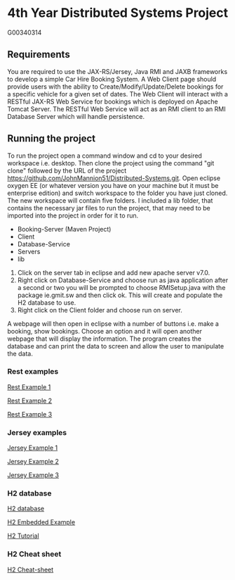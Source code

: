 # 4th Year Distributed Systems Project
G00340314 
## Requirements
You are required to use the JAX-RS/Jersey, Java RMI and JAXB frameworks to develop a simple Car Hire Booking System. A Web Client page should provide users with the ability to Create/Modify/Update/Delete bookings for a specific vehicle for a given set of dates. The Web Client will interact with a RESTful JAX-RS Web Service for bookings which is deployed on Apache Tomcat Server. The RESTful Web Service will act as an RMI client to an RMI Database Server which will handle persistence.

## Running the project
To run the project open a command window and cd to your desired workspace i.e. desktop. Then clone the project using the command "git clone" followed by the URL of the project https://github.com/JohnMannion51/Distributed-Systems.git. Open eclipse oxygen EE (or whatever version you have on your machine but it must be enterprise edition) and switch workspace to the folder you have just cloned. The new workspace will contain five folders. I included a lib folder, that contains the necessary jar files to run the project, that may need to be imported into the project in order for it to run.

* Booking-Server (Maven Project)
* Client
* Database-Service
* Servers
* lib

1. Click on the server tab in eclipse and add new apache server v7.0.
2. Right click on Database-Service and choose run as java application after a second or two you will be prompted to choose RMISetup.java with the package ie.gmit.sw and then click ok. This will create and populate the H2 database to use.
3. Right click on the Client folder and choose run on server.

A webpage will then open in eclipse with a number of buttons i.e. make a booking, show bookings. Choose an option and it will open another webpage that will display the information. The program creates the database and can print the data to screen and allow the user to manipulate the data.
### Rest examples
[Rest Example 1](https://www.journaldev.com/9170/restful-web-services-tutorial-java)

[Rest Example 2](http://www.vogella.com/tutorials/REST/article.html)

[Rest Example 3](https://www.tutorialspoint.com/restful/restful_methods.htm)

### Jersey examples
[Jersey Example 1](https://howtodoinjava.com/jersey/jersey-restful-client-examples/)

[Jersey Example 2](http://www.mkyong.com/webservices/jax-rs/restful-java-client-with-jersey-client/)

[Jersey Example 3](https://o7planning.org/en/11217/create-java-restful-client-with-jersey-client)

### H2 database
[H2 database](https://db-engines.com/en/system/H2%3BMySQL)

[H2 Embedded Example](https://stackoverflow.com/questions/40211265/java-embedded-database-h2)

[H2 Tutorial](http://zetcode.com/java/h2database/)

### H2 Cheat sheet
[H2 Cheat-sheet](http://www.h2database.com/html/cheatSheet.html)

